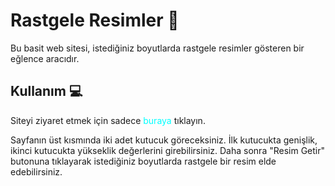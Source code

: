 <h1>Rastgele Resimler 🌟</h1>
<p>Bu basit web sitesi, istediğiniz boyutlarda rastgele resimler gösteren bir eğlence aracıdır.</p>

<h2>Kullanım 💻</h2>
<p>
Siteyi ziyaret etmek için sadece <a style="text-decoration: none; color: cyan;" href ="">buraya</a> tıklayın.

Sayfanın üst kısmında iki adet kutucuk göreceksiniz. İlk kutucukta genişlik, ikinci kutucukta yükseklik değerlerini girebilirsiniz. Daha sonra "Resim Getir" butonuna tıklayarak istediğiniz boyutlarda rastgele bir resim elde edebilirsiniz.
</p>